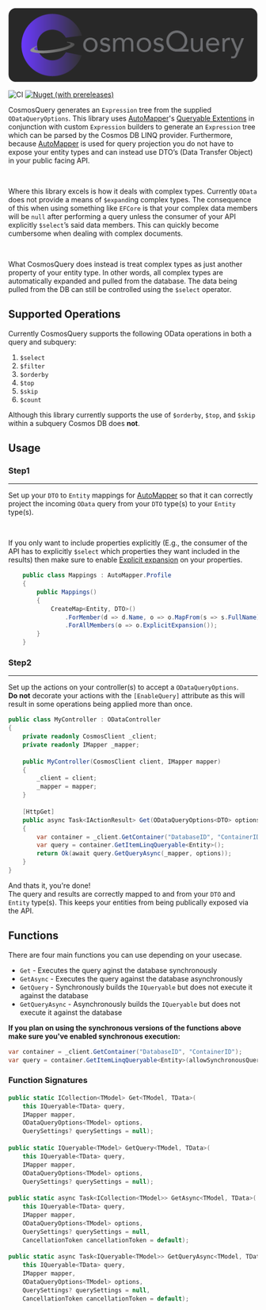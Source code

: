 ![CosmosQuery](Title.png)

![CI](https://github.com/wbuck/cosmosquery/actions/workflows/ci.yml/badge.svg)
[![Nuget (with prereleases)](https://img.shields.io/nuget/v/CosmosQuery)](https://www.nuget.org/packages/CosmosQuery)

CosmosQuery generates an `Expression` tree from the supplied `ODataQueryOptions`.
This library uses [AutoMapper][AutoMapper]'s [Queryable Extentions](https://docs.automapper.org/en/stable/Queryable-Extensions.html) in conjunction with custom `Expression` builders to generate an `Expression` tree which can be parsed by the Cosmos DB LINQ provider. Furthermore, because [AutoMapper][AutoMapper] is used for query projection you do not have to expose your entity types and can instead use DTO’s (Data Transfer Object) in your public facing API.

<br>

Where this library excels is how it deals with complex types. Currently `OData` does not provide a means of `$expand`ing complex types. The consequence of this when using something like `EFCore` is that your complex data members will be `null` after performing a query unless the consumer of your API explicitly `$select`’s said data members. This can quickly become cumbersome when dealing with complex documents.

<br>

What CosmosQuery does instead is treat complex types as just another property of your entity type. In other words, all complex types are automatically expanded and pulled from the database. The data being pulled from the DB can still be controlled using the `$select` operator.

## Supported Operations

Currently CosmosQuery supports the following OData operations in both a query and subquery:
1.	`$select`
2.	`$filter`
3.	`$orderby`
4.	`$top`
5.	`$skip`
6.  `$count`

Although this library currently supports the use of `$orderby`, `$top`, and `$skip` within a subquery Cosmos DB does **not**.

## Usage

### <b>Step1</b>
<hr>

Set up your `DTO` to `Entity` mappings for [AutoMapper][AutoMapper] so that it can correctly project the incoming `OData` query from your `DTO` type(s) to your `Entity` type(s).

<br>

If you only want to include properties explicitly (E.g., the consumer of the API has to explicitly `$select` which properties they want included in the results) then make sure to enable [Explicit expansion](https://docs.automapper.org/en/stable/Queryable-Extensions.html?highlight=explicitexpansions#explicit-expansion) on your properties.


```c#
    public class Mappings : AutoMapper.Profile
    {
        public Mappings()
        {
            CreateMap<Entity, DTO>()
                .ForMember(d => d.Name, o => o.MapFrom(s => s.FullName))                
                .ForAllMembers(o => o.ExplicitExpansion());
        }
    }
```

### <b>Step2</b>
<hr>

Set up the actions on your controller(s) to accept a `ODataQueryOptions`.
<br>
**Do not** decorate your actions with the `[EnableQuery]` attribute as this will result in some operations being applied more than once.

```c#
public class MyController : ODataController
{
    private readonly CosmosClient _client;
    private readonly IMapper _mapper;

    public MyController(CosmosClient client, IMapper mapper)
    {
        _client = client;
        _mapper = mapper;
    }

    [HttpGet]
    public async Task<IActionResult> Get(ODataQueryOptions<DTO> options)
    {
        var container = _client.GetContainer("DatabaseID", "ContainerID");
        var query = container.GetItemLinqQueryable<Entity>();
        return Ok(await query.GetQueryAsync(_mapper, options));
    }
}
```

And thats it, you're done!
<br>
The query and results are correctly mapped to and from your `DTO` and `Entity` type(s). This keeps your entities from being publically exposed via the API.

## Functions

There are four main functions you can use depending on your usecase.
-   `Get` - Executes the query aginst the database synchronously
-   `GetAsync` - Executes the query against the database asynchronously
-   `GetQuery` - Synchronously builds the `IQueryable` but does not execute it against the database
-   `GetQueryAsync` - Asynchronously builds the `IQueryable` but does not execute it against the database

<b>If you plan on using the synchronous versions of the functions above make sure you've enabled synchronous execution:</b>

```c#
var container = _client.GetContainer("DatabaseID", "ContainerID");
var query = container.GetItemLinqQueryable<Entity>(allowSynchronousQueryExecution: true);
```

### Function Signatures

```c#
public static ICollection<TModel> Get<TModel, TData>(
    this IQueryable<TData> query, 
    IMapper mapper, 
    ODataQueryOptions<TModel> options, 
    QuerySettings? querySettings = null);

public static IQueryable<TModel> GetQuery<TModel, TData>(
    this IQueryable<TData> query,
    IMapper mapper,
    ODataQueryOptions<TModel> options,
    QuerySettings? querySettings = null);

public static async Task<ICollection<TModel>> GetAsync<TModel, TData>(
    this IQueryable<TData> query, 
    IMapper mapper, 
    ODataQueryOptions<TModel> options, 
    QuerySettings? querySettings = null,
    CancellationToken cancellationToken = default);

public static async Task<IQueryable<TModel>> GetQueryAsync<TModel, TData>(
    this IQueryable<TData> query, 
    IMapper mapper, 
    ODataQueryOptions<TModel> options, 
    QuerySettings? querySettings = null,
    CancellationToken cancellationToken = default);
```

[AutoMapper]: https://github.com/AutoMapper/AutoMapper

